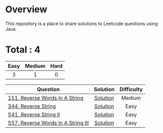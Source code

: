 # Overview

This repository is a place to share solutions to Leetcode questions using Java.


# Total : 4

| Easy | Medium | Hard |
|:----:|:------:|:----:|
|  3   |    1   |   0  |


| Question | Solution | Difficulty |
|----------|:--------:|:----------:|
| [151. Reverse Words In A String](https://leetcode.com/problems/reverse-words-in-a-string/) | [Solution](https://github.com/ezryn-zaharoff/leetcode-python/blob/master/python3/Q151_reverse_words_in_a_string.java) | Medium |
| [344. Reverse String](https://leetcode.com/problems/reverse-string/) | [Solution](https://github.com/ezryn-zaharoff/leetcode-java/blob/master/java/Q344_reverse_string.java) | Easy |
| [541. Reverse String II](https://leetcode.com/problems/reverse-string-ii/) | [Solution](https://github.com/ezryn-zaharoff/leetcode-java/blob/master/java/Q344_reverse_string_ii.java) | Easy |
| [557. Reverse Words In A String III](https://leetcode.com/problems/reverse-words-in-a-string-iii/) | [Solution](https://github.com/ezryn-zaharoff/leetcode-java/blob/master/java/Q557_reverse_words_in_a_string_iii.java) | Easy |